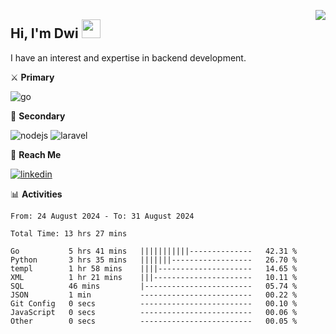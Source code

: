 [<img src="https://komarev.com/ghpvc/?username=masred&color=green&style=flat-square&label=Profile+Views" align="right">](github.com/masred)

## Hi, I'm Dwi <img src="https://raw.githubusercontent.com/MartinHeinz/MartinHeinz/master/wave.gif" width="30px">

I have an interest and expertise in backend development.

⚔️ **Primary**

![go](https://img.shields.io/badge/---?logo=go&label=Golang&style=social)

🔪 **Secondary**

![nodejs](https://img.shields.io/badge/---?logo=node.js&label=Node.js&style=social&logoColor=green)
![laravel](https://img.shields.io/badge/---?logo=laravel&label=Laravel&style=social)

🔗 **Reach Me**

[![linkedin](https://img.shields.io/badge/---?logo=linkedin&label=LinkedIn&style=social)](https://linkedin.com/in/dwifitriyanto)

📊 **Activities**

<!--START_SECTION:waka-->

```all_time
From: 24 August 2024 - To: 31 August 2024

Total Time: 13 hrs 27 mins

Go           5 hrs 41 mins   |||||||||||--------------   42.31 %
Python       3 hrs 35 mins   |||||||------------------   26.70 %
templ        1 hr 58 mins    ||||---------------------   14.65 %
XML          1 hr 21 mins    |||----------------------   10.11 %
SQL          46 mins         |------------------------   05.74 %
JSON         1 min           -------------------------   00.22 %
Git Config   0 secs          -------------------------   00.10 %
JavaScript   0 secs          -------------------------   00.06 %
Other        0 secs          -------------------------   00.05 %
```

<!--END_SECTION:waka-->
